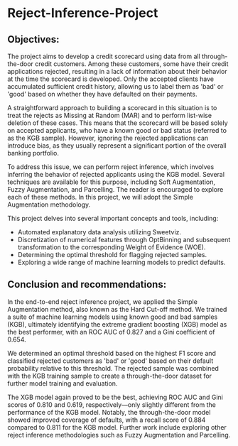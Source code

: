 # Reject-Inference-Project
## Objectives:

The project aims to develop a credit scorecard using data from all through-the-door credit customers. Among these customers, some have their credit applications rejected, resulting in a lack of information about their behavior at the time the scorecard is developed. Only the accepted clients have accumulated sufficient credit history, allowing us to label them as 'bad' or 'good' based on whether they have defaulted on their payments.

A straightforward approach to building a scorecard in this situation is to treat the rejects as Missing at Random (MAR) and to perform list-wise deletion of these cases. This means that the scorecard will be based solely on accepted applicants, who have a known good or bad status (referred to as the KGB sample). However, ignoring the rejected applications can introduce bias, as they usually represent a significant portion of the overall banking portfolio.

To address this issue, we can perform reject inference, which involves inferring the behavior of rejected applicants using the KGB model. Several techniques are available for this purpose, including Soft Augmentation, Fuzzy Augmentation, and Parcelling. The reader is encouraged to explore each of these methods. In this project, we will adopt the Simple Augmentation methodology.


This project delves into several important concepts and tools, including:  
- Automated explanatory data analysis utilizing Sweetviz.  
- Discretization of numerical features through OptBinning and subsequent transformation to the corresponding Weight of Evidence (WOE).  
- Determining the optimal threshold for flagging rejected samples.  
- Exploring a wide range of machine learning models to predict defaults.

## Conclusion and recommendations:

In the end-to-end reject inference project, we applied the Simple Augmentation method, also known as the Hard Cut-off method. We trained a suite of machine learning models using known good and bad samples (KGB), ultimately identifying the extreme gradient boosting (XGB) model as the best performer, with an ROC AUC of 0.827 and a Gini coefficient of 0.654.

We determined an optimal threshold based on the highest F1 score and classified rejected customers as 'bad' or 'good' based on their default probability relative to this threshold. The rejected sample was combined with the KGB training sample to create a through-the-door dataset for further model training and evaluation.

The XGB model again proved to be the best, achieving ROC AUC and Gini scores of 0.810 and 0.619, respectively—only slightly different from the performance of the KGB model. Notably, the through-the-door model showed improved coverage of defaults, with a recall score of 0.884 compared to 0.811 for the KGB model. Further work include exploring other reject inference methodologies such as Fuzzy Augmentation and Parcelling.
